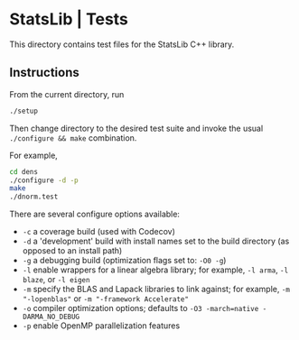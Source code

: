 # StatsLib | Tests

This directory contains test files for the StatsLib C++ library.

## Instructions

From the current directory, run
```bash
./setup
```
Then change directory to the desired test suite and invoke the usual `./configure && make` combination. 

For example,
```bash
cd dens
./configure -d -p
make
./dnorm.test
```
There are several configure options available:
* `-c` a coverage build (used with Codecov)
* `-d` a 'development' build with install names set to the build directory (as opposed to an install path)
* `-g` a debugging build (optimization flags set to: `-O0 -g`)
* `-l` enable wrappers for a linear algebra library; for example, `-l arma`, `-l blaze`, or `-l eigen`
* `-m` specify the BLAS and Lapack libraries to link against; for example, `-m "-lopenblas"` or `-m "-framework Accelerate"`
* `-o` compiler optimization options; defaults to `-O3 -march=native -DARMA_NO_DEBUG`
* `-p` enable OpenMP parallelization features
